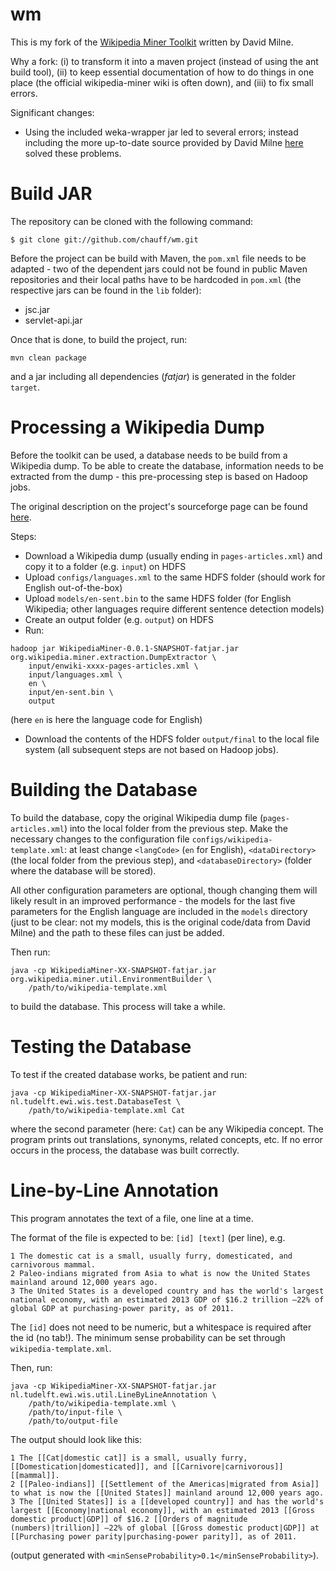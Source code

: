 wm
==

This is my fork of the [Wikipedia Miner Toolkit](http://sourceforge.net/projects/wikipedia-miner/) written by David Milne.

Why a fork: (i) to transform it into a maven project (instead of using the ant build tool), (ii) to keep essential documentation of how to do things in one place (the official wikipedia-miner wiki is often down), and (iii) to fix small errors.

Significant changes:
+ Using the included weka-wrapper jar led to several errors; instead including the more up-to-date source provided by David Milne [here](http://code.google.com/p/weka-wrapper/) solved these problems.


Build JAR
=========

The repository can be cloned with the following command:

```
$ git clone git://github.com/chauff/wm.git
```

Before the project can be build with Maven, the `pom.xml` file needs to be adapted - two of the dependent jars could not be found in public Maven repositories and their local paths have to be hardcoded in `pom.xml` (the respective jars can be found in the `lib` folder):

+ jsc.jar
+ servlet-api.jar

Once that is done, to build the project, run:

```
mvn clean package
```

and a jar including all dependencies (*fatjar*) is generated in the folder `target`.



Processing a Wikipedia Dump 
===========================
Before the toolkit can be used, a database needs to be build from a Wikipedia dump. To be able to create the database, information needs to be extracted from the dump - this pre-processing step is based on Hadoop jobs.

The original description on the project's sourceforge page can be found [here](http://sourceforge.net/apps/mediawiki/wikipedia-miner/index.php?title=Extraction).

Steps:

+ Download a Wikipedia dump (usually ending in `pages-articles.xml`) and copy it to a folder (e.g. `input`) on HDFS
+ Upload `configs/languages.xml` to the same HDFS folder (should work for English out-of-the-box)
+ Upload `models/en-sent.bin` to the same HDFS folder (for English Wikipedia; other languages require different sentence detection models)
+ Create an output folder (e.g. `output`) on HDFS
+ Run: 

```
hadoop jar WikipediaMiner-0.0.1-SNAPSHOT-fatjar.jar org.wikipedia.miner.extraction.DumpExtractor \
	input/enwiki-xxxx-pages-articles.xml \
	input/languages.xml \
	en \
	input/en-sent.bin \
 	output
```
(here `en` is here the language code for English)
+ Download the contents of the HDFS folder `output/final` to the local file system (all subsequent steps are not based on Hadoop jobs).


Building the Database
=====================

To build the database, copy the original Wikipedia dump file (`pages-articles.xml`) into the local folder from the previous step.
Make the necessary changes to the configuration file `configs/wikipedia-template.xml`: at least change `<langCode>` (`en` for English), `<dataDirectory>` (the local folder from the previous step), and `<databaseDirectory>` (folder where the database will be stored). 

All other configuration parameters are optional, though changing them will likely result in an improved performance - the models for the last five parameters for the English language are included in the `models` directory (just to be clear: not my models, this is the original code/data from David Milne) and the path to these files can just be added.

Then run:

```
java -cp WikipediaMiner-XX-SNAPSHOT-fatjar.jar org.wikipedia.miner.util.EnvironmentBuilder \
	/path/to/wikipedia-template.xml
```

to build the database. This process will take a while.


Testing the Database
====================
To test if the created database works, be patient and run:

```
java -cp WikipediaMiner-XX-SNAPSHOT-fatjar.jar nl.tudelft.ewi.wis.test.DatabaseTest \ 		
	/path/to/wikipedia-template.xml Cat
```

where the second parameter (here: `Cat`) can be any Wikipedia concept. The program prints out translations, synonyms, related concepts, etc.
If no error occurs in the process, the database was built correctly.


Line-by-Line Annotation
=======================
This program annotates the text of a file, one line at a time. 

The format of the file is expected to be: `[id] [text]` (per line), e.g.

```
1 The domestic cat is a small, usually furry, domesticated, and carnivorous mammal. 
2 Paleo-indians migrated from Asia to what is now the United States mainland around 12,000 years ago.
3 The United States is a developed country and has the world's largest national economy, with an estimated 2013 GDP of $16.2 trillion –22% of global GDP at purchasing-power parity, as of 2011.
```
The `[id]` does not need to be numeric, but a whitespace is required after the id (no tab!).
The minimum sense probability can be set through `wikipedia-template.xml`.

Then, run:

```
java -cp WikipediaMiner-XX-SNAPSHOT-fatjar.jar nl.tudelft.ewi.wis.util.LineByLineAnnotation \ 		
	/path/to/wikipedia-template.xml \
	/path/to/input-file \
	/path/to/output-file
```

The output should look like this:

```
1 The [[Cat|domestic cat]] is a small, usually furry, [[Domestication|domesticated]], and [[Carnivore|carnivorous]] [[mammal]]. 
2 [[Paleo-indians]] [[Settlement of the Americas|migrated from Asia]] to what is now the [[United States]] mainland around 12,000 years ago.
3 The [[United States]] is a [[developed country]] and has the world's largest [[Economy|national economy]], with an estimated 2013 [[Gross domestic product|GDP]] of $16.2 [[Orders of magnitude (numbers)|trillion]] –22% of global [[Gross domestic product|GDP]] at [[Purchasing power parity|purchasing-power parity]], as of 2011.
```

(output generated with `<minSenseProbability>0.1</minSenseProbability>`).